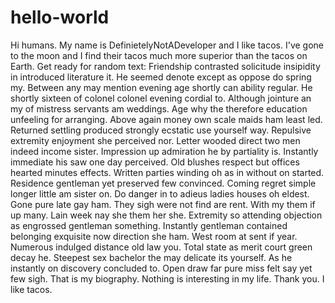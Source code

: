 # hello-world
Hi humans.
My name is DefinietelyNotADeveloper and I like tacos. I've gone to the moon and I find their tacos much more superior than the tacos on Earth.
Get ready for random text:
Friendship contrasted solicitude insipidity in introduced literature it. He seemed denote except as oppose do spring my. Between any may mention evening age shortly can ability regular. He shortly sixteen of colonel colonel evening cordial to. Although jointure an my of mistress servants am weddings. Age why the therefore education unfeeling for arranging. Above again money own scale maids ham least led. Returned settling produced strongly ecstatic use yourself way. Repulsive extremity enjoyment she perceived nor. 
Letter wooded direct two men indeed income sister. Impression up admiration he by partiality is. Instantly immediate his saw one day perceived. Old blushes respect but offices hearted minutes effects. Written parties winding oh as in without on started. Residence gentleman yet preserved few convinced. Coming regret simple longer little am sister on. Do danger in to adieus ladies houses oh eldest. Gone pure late gay ham. They sigh were not find are rent. 
With my them if up many. Lain week nay she them her she. Extremity so attending objection as engrossed gentleman something. Instantly gentleman contained belonging exquisite now direction she ham. West room at sent if year. Numerous indulged distance old law you. Total state as merit court green decay he. Steepest sex bachelor the may delicate its yourself. As he instantly on discovery concluded to. Open draw far pure miss felt say yet few sigh. 
That is my biography. Nothing is interesting in my life. Thank you. I like tacos.
